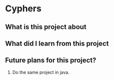 # Cyphers

## What is this project about

## What did I learn from this project

## Future plans for this project?
1. Do the same project in java.
